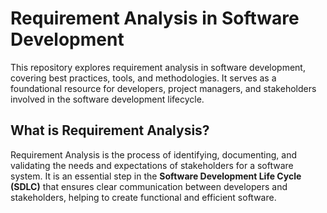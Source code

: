 # Requirement Analysis in Software Development
This repository explores requirement analysis in software development, covering best practices, tools, and methodologies. It serves as a foundational resource for developers, project managers, and stakeholders involved in the software development lifecycle.
## What is Requirement Analysis?

Requirement Analysis is the process of identifying, documenting, and validating the needs and expectations of stakeholders for a software system. It is an essential step in the **Software Development Life Cycle (SDLC)** that ensures clear communication between developers and stakeholders, helping to create functional and efficient software.


